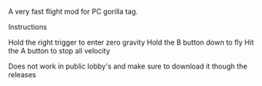 A very fast flight mod for PC gorilla tag.

Instructions 

Hold the right trigger to enter zero gravity
Hold the B button down to fly
Hit the A button to stop all velocity 


Does not work in public lobby's and make sure to download it though the releases
